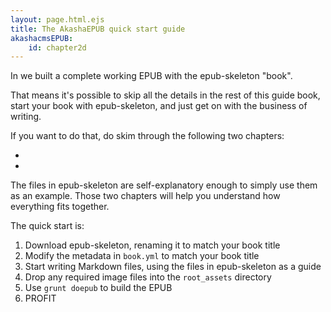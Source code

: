 ```yaml
---
layout: page.html.ejs
title: The AkashaEPUB quick start guide
akashacmsEPUB:
    id: chapter2d
---
```


In <a href="2-installation.html"></a> we built a complete working EPUB with the epub-skeleton "book".

That means it's possible to skip all the details in the rest of this guide book, start your book with epub-skeleton, and just get on with the business of writing.

If you want to do that, do skim through the following two chapters:

* <a href="3-creating-content.html"></a>
* <a href="4-configuration.html"></a>

The files in epub-skeleton are self-explanatory enough to simply use them as an example.  Those two chapters will help you understand how everything fits together.

The quick start is:

1. Download epub-skeleton, renaming it to match your book title
2. Modify the metadata in `book.yml` to match your book title
3. Start writing Markdown files, using the files in epub-skeleton as a guide
4. Drop any required image files into the `root_assets` directory
5. Use `grunt doepub` to build the EPUB
6. PROFIT


